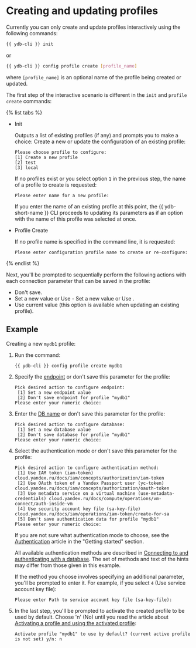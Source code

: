 # Creating and updating profiles

Currently you can only create and update profiles interactively using the following commands:

```bash
{{ ydb-cli }} init
```

or

```bash
{{ ydb-cli }} config profile create [profile_name]
```

where `[profile_name]` is an optional name of the profile being created or updated.

The first step of the interactive scenario is different in the `init` and `profile create` commands:

{% list tabs %}

- Init

  Outputs a list of existing profiles (if any) and prompts you to make a choice: Create a new or update the configuration of an existing profile:

   ```text
   Please choose profile to configure:
   [1] Create a new profile
   [2] test
   [3] local
   ```

   If no profiles exist or you select option `1` in the previous step, the name of a profile to create is requested:

   ```text
   Please enter name for a new profile: 
   ```

   If you enter the name of an existing profile at this point, the {{ ydb-short-name }} CLI proceeds to updating its parameters as if an option with the name of this profile was selected at once.

- Profile Create

   If no profile name is specified in the command line, it is requested:

   ```text
   Please enter configuration profile name to create or re-configure:
   ```

{% endlist %}

Next, you'll be prompted to sequentially perform the following actions with each connection parameter that can be saved in the profile:

* Don't save.
* Set a new value or Use - Set a new value or Use <value>.
* Use current value (this option is available when updating an existing profile).

## Example

Creating a new `mydb1` profile:

1. Run the command:

    ```bash
    {{ ydb-cli }} config profile create mydb1
    ```

1. Specify the [endpoint](../../../../concepts/connect.md#endpoint) or don't save this parameter for the profile:

    ```text
    Pick desired action to configure endpoint:
     [1] Set a new endpoint value
     [2] Don't save endpoint for profile "mydb1"
    Please enter your numeric choice: 
    ```

1. Enter the [DB name](../../../../concepts/connect.md#database) or don't save this parameter for the profile:

    ```text
    Pick desired action to configure database:
     [1] Set a new database value
     [2] Don't save database for profile "mydb1"
    Please enter your numeric choice: 
    ```

1. Select the authentication mode or don't save this parameter for the profile:

    ```text
    Pick desired action to configure authentication method:
     [1] Use IAM token (iam-token) cloud.yandex.ru/docs/iam/concepts/authorization/iam-token
     [2] Use OAuth token of a Yandex Passport user (yc-token) cloud.yandex.ru/docs/iam/concepts/authorization/oauth-token
     [3] Use metadata service on a virtual machine (use-metadata-credentials) cloud.yandex.ru/docs/compute/operations/vm-connect/auth-inside-vm
     [4] Use security account key file (sa-key-file) cloud.yandex.ru/docs/iam/operations/iam-token/create-for-sa
     [5] Don't save authentication data for profile "mydb1"
    Please enter your numeric choice:
    ```

    If you are not sure what authentication mode to choose, see the [Authentication](../../../../getting_started/auth.md) article in the "Getting started" section.

    All available authentication methods are described in [Connecting to and authenticating with a database](../../../../concepts/connect.md#auth-modes). The set of methods and text of the hints may differ from those given in this example.

    If the method you choose involves specifying an additional parameter, you'll be prompted to enter it. For example, if you select `4` (Use service account key file):

    ```text
    Please enter Path to service account key file (sa-key-file): 
    ```

1. In the last step, you'll be prompted to activate the created profile to be used by default. Choose 'n' (No) until you read the article about [Activating a profile and using the activated profile](../activate.md):

    ```text
    Activate profile "mydb1" to use by default? (current active profile is not set) y/n: n
    ```
